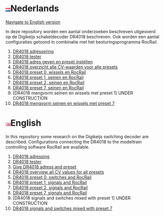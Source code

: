# ![Nederlandse vlag](../images/nl.gif)Nederlands

[Navigate to English version](#English)

In deze repository worden een aantal onderzoeken beschreven uitgevoerd op de Digikeijs schakeldecoder DR4018 beschreven. Ook worden een aantal configuraties getoond in combinatie met het besturingsprogramma RocRail.

1. [DR4018 adressering](/DR4018/DR4018_adressing/README.md)
2. [DR4018 tester](/DR4018/DR4018_tester/README.md)
3. [DR4018 adres geven en preset instellen](/DR4018/DR4018_programming/README.md)
4. [DR4018 overzicht alle CV-waarden voor alle presets](/DR4018/DR4018_overview/README.md)
5. [DR4018 preset 0, wissels en RocRail](/DR4018/Preset0/README.md)
6. [DR4018 preset 1, seinen en RocRail](/DR4018/Preset1/README.md)
7. [DR4018 preset 2, seinen en RocRail](/DR4018/Preset2/README.md)
8. [DR4018 preset 7, seinen en RocRail](/DR4018/Preset7/README.md)
9. [DR4018 mengvorm seinen en wissels met preset 1] UNDER CONSTRUCTION
10. [DR4018 mengvorm seinen en wissels met preset 7](/DR4018/DR4018_mixedswitchsignals_preset7/README.md)


# ![English flag](../images/gb.gif)English

In this repository some research on the Digikeijs switching decoder are described. Configurations connecting the DR4018 to the modeltrain controlling software RocRail are available.

1. [DR4018 adressing](/DR4018/DR4018_adressing/README.md)
2. [DR4018 tester](/DR4018/DR4018_tester/README.md)
3. [Give DR4018 adress and preset](/DR4018/DR4018_programming/README.md)
4. [DR4018 overview all CV values for all presets](/DR4018/DR4018_overview/README.md)
5. [DR4018 preset 0, switches and RocRail](/DR4018/Preset0/README.md)
6. [DR4018 preset 1, signals and RocRail](/DR4018/Preset1/README.md)
7. [DR4018 preset 2, signals and RocRail](/DR4018/Preset2/README.md)
8. [DR4018 preset 7, signals and RocRail](/DR4018/Preset7/README.md)
9. [DR4018 signals and switches mixed with preset 1] UNDER CONSTRUCTION
10. [DR4018 signals and switches mixed with preset 7](/DR4018/DR4018_mixedswitchsignals_preset7/README.md)
